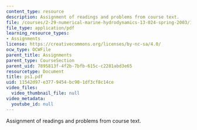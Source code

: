 ```yaml
---
content_type: resource
description: Assignment of readings and problems from course text.
file: /courses/2-29-numerical-marine-hydrodynamics-13-024-spring-2003/11542d97e3779454bc901df3cf8c14ce_ps1.pdf
file_type: application/pdf
learning_resource_types:
- Assignments
license: https://creativecommons.org/licenses/by-nc-sa/4.0/
ocw_type: OCWFile
parent_title: Assignments
parent_type: CourseSection
parent_uid: 7895813f-4f2b-7bfb-615c-c2281abd3e65
resourcetype: Document
title: ps1.pdf
uid: 11542d97-e377-9454-bc90-1df3cf8c14ce
video_files:
  video_thumbnail_file: null
video_metadata:
  youtube_id: null
---
```

Assignment of readings and problems from course text.